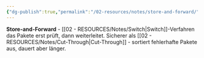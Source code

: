 ```yaml
---
{"dg-publish":true,"permalink":"/02-resources/notes/store-and-forward/","tags":["informatik/netzwerk/switch/verfahren","weiterleitung/sicher","informatik/netzwerk/hardware"],"noteIcon":"","updated":"2025-09-10T17:04:18.819+02:00"}
---
```



**Store-and-Forward** - [[02 - RESOURCES/Notes/Switch\|Switch]]-Verfahren das Pakete erst prüft, dann weiterleitet.
Sicherer als [[02 - RESOURCES/Notes/Cut-Through\|Cut-Through]] - sortiert fehlerhafte Pakete aus, dauert aber länger.